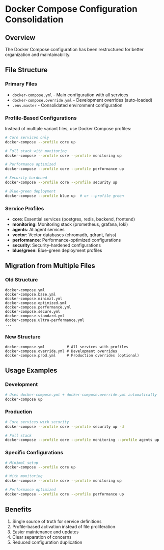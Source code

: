 # Docker Compose Configuration Consolidation

## Overview
The Docker Compose configuration has been restructured for better organization and maintainability.

## File Structure

### Primary Files
- `docker-compose.yml` - Main configuration with all services
- `docker-compose.override.yml` - Development overrides (auto-loaded)
- `.env.master` - Consolidated environment configuration

### Profile-Based Configurations
Instead of multiple variant files, use Docker Compose profiles:

```bash
# Core services only
docker-compose --profile core up

# Full stack with monitoring
docker-compose --profile core --profile monitoring up

# Performance optimized
docker-compose --profile core --profile performance up

# Security hardened
docker-compose --profile core --profile security up

# Blue-green deployment
docker-compose --profile blue up  # or --profile green
```

### Service Profiles
- **core**: Essential services (postgres, redis, backend, frontend)
- **monitoring**: Monitoring stack (prometheus, grafana, loki)
- **agents**: AI agent services
- **vector**: Vector databases (chromadb, qdrant, faiss)
- **performance**: Performance-optimized configurations
- **security**: Security-hardened configurations
- **blue/green**: Blue-green deployment profiles

## Migration from Multiple Files

### Old Structure
```
docker-compose.yml
docker-compose.base.yml
docker-compose.minimal.yml
docker-compose.optimized.yml
docker-compose.performance.yml
docker-compose.secure.yml
docker-compose.standard.yml
docker-compose.ultra-performance.yml
...
```

### New Structure
```
docker-compose.yml          # All services with profiles
docker-compose.override.yml # Development overrides
docker-compose.prod.yml     # Production overrides (optional)
```

## Usage Examples

### Development
```bash
# Uses docker-compose.yml + docker-compose.override.yml automatically
docker-compose up
```

### Production
```bash
# Core services with security
docker-compose --profile core --profile security up -d

# Full stack
docker-compose --profile core --profile monitoring --profile agents up -d
```

### Specific Configurations
```bash
# Minimal setup
docker-compose --profile core up

# With monitoring
docker-compose --profile core --profile monitoring up

# Performance optimized
docker-compose --profile core --profile performance up
```

## Benefits
1. Single source of truth for service definitions
2. Profile-based activation instead of file proliferation
3. Easier maintenance and updates
4. Clear separation of concerns
5. Reduced configuration duplication